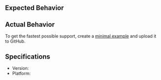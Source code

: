 ## Expected Behavior


## Actual Behavior

To get the fastest possible support, create a [minimal example](https://stackoverflow.com/help/mcve)
and upload it to GitHub.

## Specifications

  - Version:
  - Platform:
